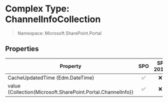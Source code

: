 # Complex Type: ChannelInfoCollection

> Namespace: Microsoft.SharePoint.Portal

## Properties

Property | SPO | SP 2019 | SP 2016 | SP 2013
----------|:---:|:-------:|:-------:|:-------:
CacheUpdatedTime (Edm.DateTime) | ✅ | ❌ | ❌ | ❌
value (Collection(Microsoft.SharePoint.Portal.ChannelInfo)) | ✅ | ❌ | ❌ | ❌